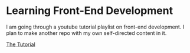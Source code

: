 # Learning Front-End Development

I am going through a youtube tutorial playlist on front-end development. I plan to make another repo with my own self-directed content in it. 

[The Tutorial](https://www.youtube.com/playlist?list=PLoYCgNOIyGAB_8_iq1cL8MVeun7cB6eNc)
